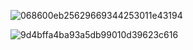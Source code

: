 ![068600eb25629669344253011e43194](https://github.com/pretendwang/Django-movies-project/assets/160380346/04fc4ade-68f0-4649-a4f1-3b223b1ec4dd)

![9d4bffa4ba93a5db99010d39623c616](https://github.com/pretendwang/Django-movies-project/assets/160380346/34487d43-2a43-464d-a651-8ebceec48441)

